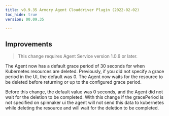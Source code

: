 ```yaml
---
title: v0.9.35 Armory Agent Clouddriver Plugin (2022-02-02)
toc_hide: true
version: 00.09.35

---
```


## Improvements

> This change requires Agent Service version 1.0.6 or later.

The Agent now has a default grace period of 30 seconds for when Kubernetes resources are deleted. Previously, if you did not specify a grace period in the UI, the default was 0. The Agent now waits for the resource to be deleted before returning or up to the configured grace period.

Before this change, the default value was 0 seconds, and the Agent did not wait for the deletion to be completed.
With this change if the gracePeriod is not specified on spinnaker ui the agent will not send this data to kubernetes while deleting  the resource and will wait for the deletion to be completed.

